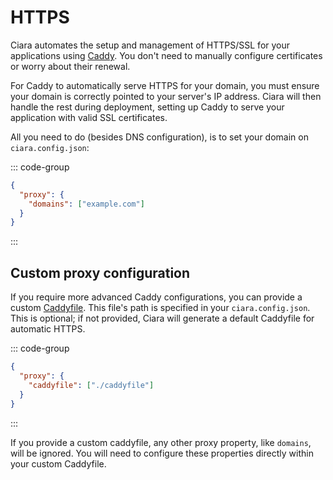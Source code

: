 # HTTPS

Ciara automates the setup and management of HTTPS/SSL for your applications using [Caddy](https://caddyserver.com/). You don't need to manually configure certificates or worry about their renewal.

For Caddy to automatically serve HTTPS for your domain, you must ensure your domain is correctly pointed to your server's IP address. Ciara will then handle the rest during deployment, setting up Caddy to serve your application with valid SSL certificates.

All you need to do (besides DNS configuration), is to set your domain on `ciara.config.json`:

::: code-group
```json [ciara.config.json]
{
  "proxy": {
    "domains": ["example.com"]
  }
}
```
:::

## Custom proxy configuration

If you require more advanced Caddy configurations, you can provide a custom [Caddyfile](https://caddyserver.com/docs/caddyfile-tutorial). This file's path is specified in your `ciara.config.json`. This is optional; if not provided, Ciara will generate a default Caddyfile for automatic HTTPS.

::: code-group
```json [ciara.config.json]
{
  "proxy": {
    "caddyfile": ["./caddyfile"]
  }
}
```
:::

If you provide a custom caddyfile, any other proxy property, like `domains`, will be ignored. You will need to configure these properties directly within your custom Caddyfile.
